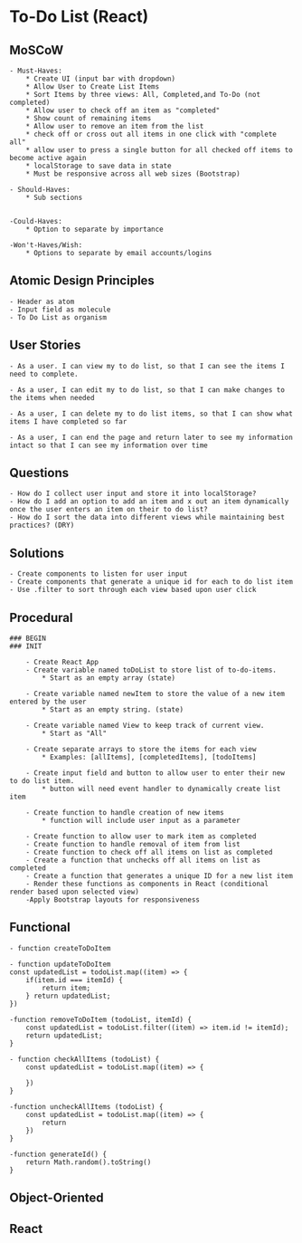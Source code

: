 # To-Do List (React)

## MoSCoW

    - Must-Haves: 
        * Create UI (input bar with dropdown)
        * Allow User to Create List Items
        * Sort Items by three views: All, Completed,and To-Do (not completed)
        * Allow user to check off an item as "completed"
        * Show count of remaining items
        * Allow user to remove an item from the list
        * check off or cross out all items in one click with "complete all"
        * allow user to press a single button for all checked off items to become active again
        * localStorage to save data in state
        * Must be responsive across all web sizes (Bootstrap)

    - Should-Haves: 
        * Sub sections


    -Could-Haves:
        * Option to separate by importance

    -Won't-Haves/Wish:
        * Options to separate by email accounts/logins 

## Atomic Design Principles
    - Header as atom
    - Input field as molecule
    - To Do List as organism


## User Stories
    - As a user. I can view my to do list, so that I can see the items I need to complete.
    
    - As a user, I can edit my to do list, so that I can make changes to the items when needed

    - As a user, I can delete my to do list items, so that I can show what items I have completed so far

    - As a user, I can end the page and return later to see my information intact so that I can see my information over time


## Questions
    - How do I collect user input and store it into localStorage?
    - How do I add an option to add an item and x out an item dynamically once the user enters an item on their to do list?
    - How do I sort the data into different views while maintaining best practices? (DRY)


## Solutions
    - Create components to listen for user input
    - Create components that generate a unique id for each to do list item
    - Use .filter to sort through each view based upon user click


## Procedural
    ### BEGIN
    ### INIT

        - Create React App
        - Create variable named toDoList to store list of to-do-items. 
            * Start as an empty array (state)

        - Create variable named newItem to store the value of a new item entered by the user
            * Start as an empty string. (state)

        - Create variable named View to keep track of current view.
            * Start as "All"

        - Create separate arrays to store the items for each view
            * Examples: [allItems], [completedItems], [todoItems]
            
        - Create input field and button to allow user to enter their new to do list item.
            * button will need event handler to dynamically create list item

        - Create function to handle creation of new items
            * function will include user input as a parameter
        
        - Create function to allow user to mark item as completed
        - Create function to handle removal of item from list
        - Create function to check off all items on list as completed
        - Create a function that unchecks off all items on list as completed
        - Create a function that generates a unique ID for a new list item
        - Render these functions as components in React (conditional render based upon selected view)
        -Apply Bootstrap layouts for responsiveness

## Functional
    - function createToDoItem

    - function updateToDoItem
    const updatedList = todoList.map((item) => {
        if(item.id === itemId) {
            return item;
        } return updatedList;
    })

    -function removeToDoItem (todoList, itemId) {
        const updatedList = todoList.filter((item) => item.id != itemId);
        return updatedList;
    }

    - function checkAllItems (todoList) {
        const updatedList = todoList.map((item) => {
            
        })
    }

    -function uncheckAllItems (todoList) {
        const updatedList = todoList.map((item) => {
            return
        })
    }

    -function generateId() {
        return Math.random().toString()
    }


## Object-Oriented

## React